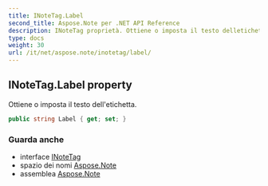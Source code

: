 ```yaml
---
title: INoteTag.Label
second_title: Aspose.Note per .NET API Reference
description: INoteTag proprietà. Ottiene o imposta il testo delletichetta.
type: docs
weight: 30
url: /it/net/aspose.note/inotetag/label/
---
```

## INoteTag.Label property

Ottiene o imposta il testo dell'etichetta.

```csharp
public string Label { get; set; }
```

### Guarda anche

* interface [INoteTag](../)
* spazio dei nomi [Aspose.Note](../../inotetag/)
* assemblea [Aspose.Note](../../../)


